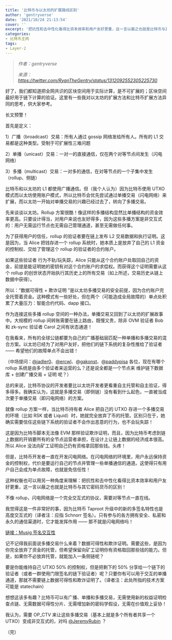 ```yaml
---
title: '比特币与以太坊的扩展路线区别'
author: 'gentryverse'
date: '2021/10/24 21:13:54'
cover: ''
excerpt: '把抗性和去中性化看得比资本效率和用户友好更重，这一言以蔽之也就是比特币与其它密码货币的区别'
categories:
- 比特币主网
tags:
- Layer-2
---
```



> *作者：gentryverse*
> 
> *来源：<https://twitter.com/RyanTheGentry/status/1312092552305225730>*



好了，我们都知道把全网共识的区块空间用于实际计算，是不可扩展的；区块空间最好用于链下计算的验证。这里有一些我对以太坊的扩展方法和比特币扩展方法异同的思考，供大家参考。

长文预警！

首先是定义：

1）广播（broadcast）交易：所有人通过 gossip 网络发给所有人。所有的 L1 交易都是这种类型。受制于可扩展性三难问题

2）单播（unicast）交易：一对一的直接通信，仅在两个对等节点间发生（闪电网络）

3）多播（multicast）交易：一对多的通信，在对等节点的一个子集中发生（rollup、侧链）

比特币和以太坊的 L1 都使用广播通信。但（我个人认为）因为比特币使用 UTXO 模式而以太坊使用账户模式，所以比特币会优先尝试通过单播交易（闪电网络）来扩展，而以太坊一开始对单播交易的兴趣已经过去了，转向了多播交易。

先来谈谈以太坊。Rollup 方案很酷！像这样的多播结构显然比单播结构的资金效率更高。只要设计得当，对用户来说也友好得多，因为这些多播方案是非交互式的：用户无需运行节点也无需自己管理通道，甚至无需做任何事。

为了获得用户的信任，rollup 的验证者要在链上发布 L2 交易数据和执行证明。这是因为，当 Alice 把钱存进一个 rollup 系统时，她本质上是放弃了自己的 L1 资金的控制权、交给了管理这个 rollup 的验证者的合约账户。

如果这些验证者 行为不轨/玩失踪，Alice 只能从这个合约账户处取回自己的资金，前提是能证明她的密钥有对这个合约账户的求偿权。而获得这个证明需要从这个 rollup 的创世状态开始执行其历史上的所有交易（如上所述，交易历史从链上数据中获得）。

所以：“数据可得性 + 欺诈证明 ”是以太坊多播交易的安全前提，因为合约账户完全托管着资金。这种模式有一些好处，但在两个（可能造成全局故障的）单点处积累了大量压力：智能合约代码、dapp 接口。

作为连接这些多播 rollup 空间的一种办法，单播交易又回到了以太坊的扩展故事中。大规模的 rollup 间转账需要在链上路由，既慢又贵，除非 OVM 验证者 Bob 和 zk-sync 验证者 Carol 之间有状态通道！

在我看来，所有的全球公链都要为自己的广播基础层匹配一种单播和多播交易的混合方案。以太坊已经为了对用户友好，把他们的链下系统的复杂性推给了验证者 —— 希望他们的故障单点不会出错！

（中场提问：[@jadler0](https://twitter.com/jadler0)、[@ercwl](https://twitter.com/ercwl)、[@gakonst](https://twitter.com/gakonst)、[@paddypisa](https://twitter.com/paddypisa) 各位，现在有哪个 rollup 系统是由多个验证者来运营的么？还是说全都是一个节点来 维护链下数据库 + 创建广播交易 + 证明 呢？）

总的来说，比特币协议的开发者要比以太坊开发者更看重自主托管和自主验证，得多得多。我确实认为，这就是多播交易（即侧链）没有看到什么起色，一直被当成次要于单播交易（即闪电网络）的方案。

就像 rollup 方案一样，当比特币持有者 Alice 把自己的 UTXO 存进一个多播交易的环境（比如 RSK 或者 Liquid）时，她就完全放弃了币的托管。区别只在于，她确实需要信任这些链下系统的验证者不会作出恶意的行为，也不会玩失踪！

这是因为比特币脚本无法像 EVM 那样验证欺诈证明，而且，因为比特币考虑到链上数据的开销要所有的全节点运营者承担，在设计上让链上数据的经济成本很高。所以 Alice 没法向矿工证明自己仍有资格拿回那些钱。头疼！

但是，比特币开发者一直在开发闪电网络。在闪电网络的环境里，用户永远保持资金的控制权，代价是要运行自己的节点并管理一些单播通信的通道。这使得只有用户自己会成为单点故障，也就是免信任性！

这种权衡也可以用另一种角度来理解：把抗性和去中性化看得比资本效率和用户友好更重，这一言以蔽之也就是比特币与其它密码货币的区别！

不像 rollup，闪电网络是一个完全交互式的协议，需要对等节点一直在线。

我觉得这是一件非常好的事，因为比特币 Taproot 升级中的新的多签名特性也是高度交互式的（译者注：应指 Schnorr 签名）。只有参与的各方拥有安全、私密和永久的通信渠道时，它才能发挥作用 —— 那不就是闪电网络吗！

[链接：Musig 签名交互性](https://bitcoin.stackexchange.com/questions/91534/musig-signature-interactivity)

记不记得我前面说多播交易什么来着？数据可得性和欺诈证明。需要这些，是因为你完全放弃了资金的托管，但希望保留向矿工证明你有资格取回那些钱的能力。但是，如果你不必放弃托管，就能加入一条侧链呢？

要是你能维持自己 UTXO 50% 的控制权，但是把剩下的 50% 分享给一个链下的验证者（或者一群使用门限签名的链下验证者）呢？只要你有可以用于交互的单播通道，那就不需要链上数据可得性和欺诈证明了。（译者注：此处所指的技术方案可能是 statechain）

想想这该多有趣？比特币可以有广播、单播和多播交易，无需使用新的权益证明检查点链、无需数据可得性分片、无需增加新的密码学假设，无需在价值观上妥协！

我认为，需要 OP_CTV 来让这些多播交易（基本上就是多个所有者共享一个 UTXO）变成非交互式的，对吗 [@JeremyRubin](https://twitter.com/JeremyRubin) ？

（完）





